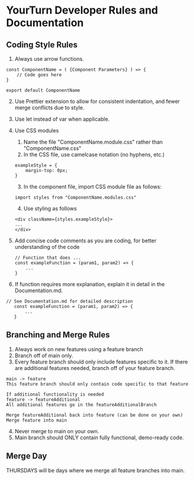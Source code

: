 # YourTurn Developer Rules and Documentation

## Coding Style Rules

1. Always use arrow functions.

```
const ComponentName = ( {Component Parameters} ) => {
    // Code goes here
}

export default ComponentName
```

2. Use Prettier extension to allow for consistent indentation, and fewer merge conflicts due to style.
3. Use let instead of var when applicable.
4. Use CSS modules
   1. Name the file "ComponentName.module.css" rather than "ComponentName.css"
   2. In the CSS file, use camelcase notation (no hyphens, etc.)
   ```
   exampleStyle = {
       margin-top: 0px;
   }
   ```
   3. In the component file, import CSS module file as follows:
   ```
   import styles from "ComponentName.modules.css"
   ```
   4. Use styling as follows
   ```
   <div className={styles.exampleStyle}>
   ...
   </div>
   ```
5. Add concise code comments as you are coding, for better understanding of the code

   ```
   // Function that does ...
   const exampleFunction = (param1, param2) => {
       ...
   }

   ```

6. If function requires more explanation, explain it in detail in the Documentation.md.

```
// See Documentation.md for detailed description
   const exampleFunction = (param1, param2) => {
       ...
   }
```

## Branching and Merge Rules

1. Always work on new features using a feature branch
2. Branch off of main only.
3. Every feature branch should only include features specific to it. If there are additional features needed, branch off of your feature branch.

```
main -> feature
This feature branch should only contain code specific to that feature

If additional functionality is needed
feature -> featureAdditional
All additional features go in the featureAdditionalBranch

Merge featureAdditional back into feature (can be done on your own)
Merge feature into main
```

4. Never merge to main on your own.
5. Main branch should ONLY contain fully functional, demo-ready code.

## Merge Day

THURSDAYS will be days where we merge all feature branches into main.
